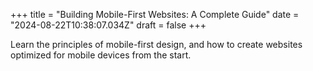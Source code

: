 +++
title = "Building Mobile-First Websites: A Complete Guide"
date = "2024-08-22T10:38:07.034Z"
draft = false
+++

  Learn the principles of mobile-first design, and how to create websites optimized for mobile devices from the start.
        